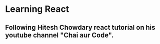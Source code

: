 # Learning React
## Following Hitesh Chowdary react tutorial on his youtube channel "Chai aur Code".
